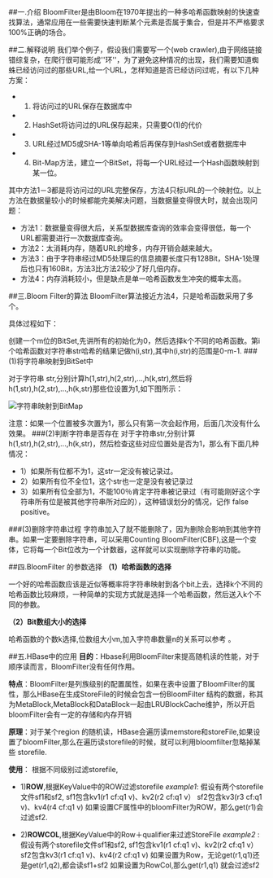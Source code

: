 ##一.介绍
BloomFilter是由Bloom在1970年提出的一种多哈希函数映射的快速查找算法，通常应用在一些需要快速判断某个元素是否属于集合，但是并不严格要求100%正确的场合。

##二.解释说明
我们举个例子，假设我们需要写一个(web crawler),由于网络链接错综复杂，在爬行很可能形成''环''，为了避免这种情况的出现，我们需要知道蜘蛛已经访问过的那些URL,给一个URL，怎样知道是否已经访问过呢，有以下几种方案：

- 1. 将访问过的URL保存在数据库中
- 2. HashSet将访问过的URL保存起来，只需要O(1)的代价
- 3. URL经过MD5或SHA-1等单向哈希后再保存到HashSet或者数据库中
- 4. Bit-Map方法，建立一个BitSet，将每一个URL经过一个Hash函数映射到某一位。

其中方法1－3都是将访问过的URL完整保存，方法4只标URL的一个映射位。以上方法在数据量较小的时候都能完美解决问题，当数据量变得很大时，就会出现问题：

- 方法1：数据量变得很大后，关系型数据库查询的效率会变得很低，每一个URL都需要进行一次数据库查询。
- 方法2：太消耗内存，随着URL的增多，内存开销会越来越大。
- 方法3：由于字符串经过MD5处理后的信息摘要长度只有128Bit，SHA-1处理后也只有160Bit，方法3比方法2较少了好几倍内存。
- 方法4：内存消耗较小，但是缺点是单一哈希函数发生冲突的概率太高。

##三.Bloom Filter的算法
BloomFilter算法接近方法4，只是哈希函数采用了多个。

具体过程如下：

创建一个m位的BitSet,先讲所有的初始化为0，然后选择k个不同的哈希函数。第i个哈希函数对字符串str哈希的结果记做h(i,str),其中h(i,str)的范围是0-m-1.
###(1)将字符串映射到BitSet中

对于字符串 str,分别计算h(1,str),h(2,str),...,h(k,str),然后将h(1,str),h(2,str),...,h(k,str)那些位设置为1,如下图所示：

![字符串映射到BitMap](http://img.blog.csdn.net/20151111112100853)

注意：如果一个位置被多次置为1，那么只有第一次会起作用，后面几次没有什么效果。
###(2)判断字符串是否存在
对于字符串str,分别计算h(1,str),h(2,str),...,h(k,str)，然后检查这些对应位置处是否为1，那么有下面几种情况：

- 1）如果所有位都不为1，这str一定没有被记录过。
- 2）如果所有位不全位1，这个str也一定是没有被记录过
- 3）如果所有位全部为1，不能100％肯定字符串被记录过（有可能刚好这个字符串所有位是被其他字符串所对应的），这种错误划分的情况，记作 false positive。

###(3)删除字符串过程
字符串加入了就不能删除了，因为删除会影响到其他字符串。如果一定要删除字符串，可以采用Counting BloomFilter(CBF),这是一个变体，它将每一个Bit位改为一个计数器，这样就可以实现删除字符串的功能。

##四.BloomFilter 的参数选择
**（1）哈希函数的选择**

一个好的哈希函数应该是近似等概率将字符串映射到各个bit上去，选择k个不同的哈希函数比较麻烦，一种简单的实现方式就是选择一个哈希函数，然后送入k个不同的参数。

**（2）Bit数组大小的选择**

哈希函数的个数k选择,位数组大小m,加入字符串数量n的关系可以参考
[](http://pages.cs.wisc.edu/~cao/papers/summary-cache/node8.html)。

##五.HBase中的应用
**目的**：Hbase利用BloomFilter来提高随机读的性能，对于顺序读而言，BloomFilter没有任何作用。

**特点**：BloomFilter是列族级别的配置属性，如果在表中设置了BloomFilter的属性，那么HBase在生成StoreFile的时候会包含一份BloomFilter 结构的数据，称其为MetaBlock,MetaBlock和DataBlock一起由LRUBlockCache维护，所以开启bloomFilter会有一定的存储和内存开销

**原理**：对于某个region 的随机读，HBase会遍历读memstore和storeFile,如果设置了bloomFilter,那么在遍历读storefile的时候，就可以利用bloomfilter忽略掉某些 storefile.

**使用**： 根据不同级别过滤storefile,

- 1)**ROW**,根据KeyValue中的ROW过滤storefile
*example1*: 假设有两个storefile文件sf1和sf2,
sf1包含kv1(r1 cf:q1 v)、kv2(r2 cf:q1 v）
sf2包含kv3(r3 cf:q1 v)、kv4(r4 cf:q1 v)
如果设置CF属性中的bloomFilter为ROW，那么get(r1)会过滤sf2.

- 2)**ROWCOL**,根据KeyValue中的Row＋qualifier来过滤StoreFile
*example2* :假设有两个storefile文件sf1和sf2,
sf1包含kv1(r1 cf:q1 v)、kv2(r2 cf:q1 v）
sf2包含kv3(r1 cf:q1 v)、kv4(r2 cf:q1 v)
 如果设置为Row，无论get(r1,q1)还是get(r1,q2),都会读sf1+sf2
 如果设置为RowCol,那么get(r1,q1) 就会过滤sf2
 


